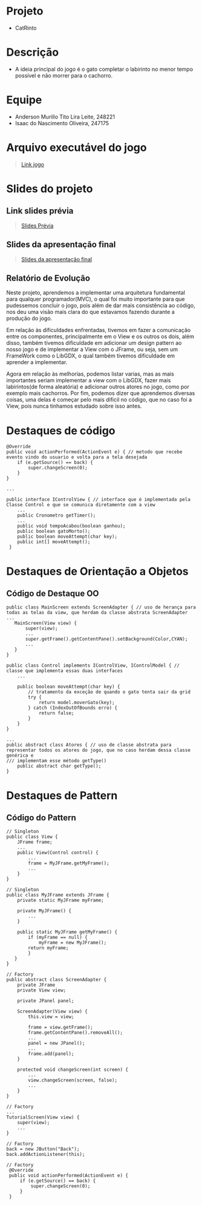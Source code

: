 # Projeto
* CatRinto

# Descrição
* A ideia principal do jogo é o gato completar o labirinto no menor tempo possível e não morrer para o cachorro.

# Equipe
* Anderson Murillo Tito Lira Leite, 248221
* Isaac do Nascimento Oliveira, 247175

# Arquivo executável do jogo
> [Link jogo](https://github.com/mc322projetos/poo-duplade2mesmo/blob/main/catrinto/src/CatRinto.jar)

# Slides do projeto

## Link slides prévia
> [Slides Prévia](https://github.com/mc322projetos/poo-duplade2mesmo/blob/main/catrinto/assets/duplade2mesmo.pdf)

## Slides da apresentação final
> [Slides da apresentação final](https://www.canva.com/design/DAFFFVv_KqQ/cfWruzL7y53D38RErGeRlA/edit?utm_content=DAFFFVv_KqQ&utm_campaign=designshare&utm_medium=link2&utm_source=sharebutton)

## Relatório de Evolução
Neste projeto, aprendemos a implementar uma arquitetura fundamental para qualquer programador(MVC), o qual foi muito importante para que pudessemos concluir o jogo, pois além de dar mais consistência ao código, nos deu uma visão mais clara do que estavamos fazendo durante a produção do jogo. 

Em relação às dificuldades enfrentadas, tivemos em fazer a comunicação entre os componentes, principalmente em o View e os outros os dois, além disso, também tivemos dificuldade em adicionar um design pattern ao nosso jogo e de implementar a View com o JFrame, ou seja, sem um FrameWork como o LibGDX, o qual também tivemos dificuldade em aprender a implementar.

Agora em relação às melhorias, podemos listar varias, mas as mais importantes seriam implementar a view com o LibGDX, fazer mais labirintos(de forma aleatória) e adicionar outros atores no jogo, como por exemplo mais cachorros. Por fim, podemos dizer que aprendemos diversas coisas, uma delas é começar pelo mais dificil no código, que no caso foi a View, pois nunca tinhamos estudado sobre isso antes.

# Destaques de código
```
@Override
public void actionPerformed(ActionEvent e) { // metodo que recebe evento vindo do usuario e volta para a tela desejada
    if (e.getSource() == back) {
        super.changeScreen(0);
    }
}
```

```
...

public interface IControlView { // interface que é implementada pela Classe Control e que se comunica diretamente com a view
    ...
    public Cronometro getTimer();
    ...
    public void tempoAcabou(boolean ganhou);
    public boolean gatoMorto();
    public boolean moveAttempt(char key);
    public int[] moveAttempt();
 }
 ```
 
 # Destaques de Orientação a Objetos
 ## Código de Destaque OO
 ```
 public class MainScreen extends ScreenAdapter { // uso de herança para todas as telas da view, que herdam da classe abstrata ScreenAdapter
 ...
    MainScreen(View view) {
        super(view);
        ...
        super.getFrame().getContentPane().setBackground(Color,CYAN);
        ...
    }
}
```
```
public class Control implements IControlView, IControlModel { // classe que implementa essas duas interfaces
    ...
    
    public boolean moveAttempt(char key) {
        // tratamento da exceção de quando o gato tenta sair da grid
        try {
            return model.moverGato(key);
        } catch (IndexOutOfBounds erro) {
            return false;
        }
    }
}
```
```
...
public abstract class Atores { // uso de classe abstrata para representar todos os atores do jogo, que no caso herdam dessa classe genérica e
/// implementam esse método getType()
    public abstract char getType();
}
```

# Destaques de Pattern
## Código do Pattern
```
// Singleton
public class View {
    JFrame frame;
    ...
    public View(Control control) {
        ...
        frame = MyJFrame.getMyFrame();
        ...
    }
}
```
```
// Singleton
public class MyJFrame extends JFrame {
    private static MyJFrame myFrame;
    
    private MyJFrame() {
        ...
    }
    
    public static MyJFrame getMyFrame() { 
        if (myFrame == null) {
            myFrame = new MyJFrame();
        return myFrame;
        }
   }
}
```

```
// Factory
public abstract class ScreenAdapter {
    private JFrame
    private View view;
	
	private JPanel panel;
	
	ScreenAdapter(View view) {
		this.view = view;

		frame = view.getFrame();
		frame.getContentPane().removeAll();
		...
		panel = new JPanel();
		...
		frame.add(panel);
	}
    
    protected void changeScreen(int screen) {
		...
		view.changeScreen(screen, false);
        ...
	}
}
```
```
// Factory
...
TutorialScreen(View view) {
	super(view);
    ...
}
```
```
// Factory
back = new JButton("Back");
back.addActionListener(this);
```
```
// Factory
 @Override
 public void actionPerformed(ActionEvent e) {
     if (e.getSource() == back) {
         super.changeScreen(0);
     } 
 }
 ```

